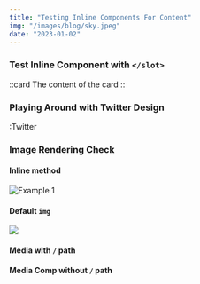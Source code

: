 ```yaml
---
title: "Testing Inline Components For Content"
img: "/images/blog/sky.jpeg"
date: "2023-01-02"
---
```


### Test Inline Component with `</slot>`

::card
The content of the card
::

### Playing Around with Twitter Design

:Twitter

### Image Rendering Check

#### Inline method

![Example 1](/images/mountain_2.jpeg)

#### Default `img`

<img src='/images/mountain_3.jpeg'/>

#### Media with `/` path

<Media src='/images/mountain.png'></Media>

#### Media Comp without `/` path

<Media src='images/mountain_4.jpeg'></Media>
